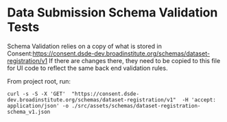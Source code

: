 # Data Submission Schema Validation Tests

Schema Validation relies on a copy of what is stored in Consent:https://consent.dsde-dev.broadinstitute.org/schemas/dataset-registration/v1
If there are changes there, they need to be copied to this file for UI code to reflect the same back end validation rules.

From project root, run:
```shell
curl -s -S -X 'GET'  "https://consent.dsde-dev.broadinstitute.org/schemas/dataset-registration/v1"  -H 'accept: application/json' -o ./src/assets/schemas/dataset-registration-schema_v1.json
```
